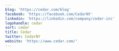 ```yaml
---
blog: 'https://cedar.com/blog'
facebook: 'https://facebook.com/CedarNY'
linkedin: 'https://linkedin.com/company/cedar-inc'
logohandle: cedar
sort: cedar
title: Cedar
twitter: CedarNY
website: 'https://www.cedar.com/'
---
```

